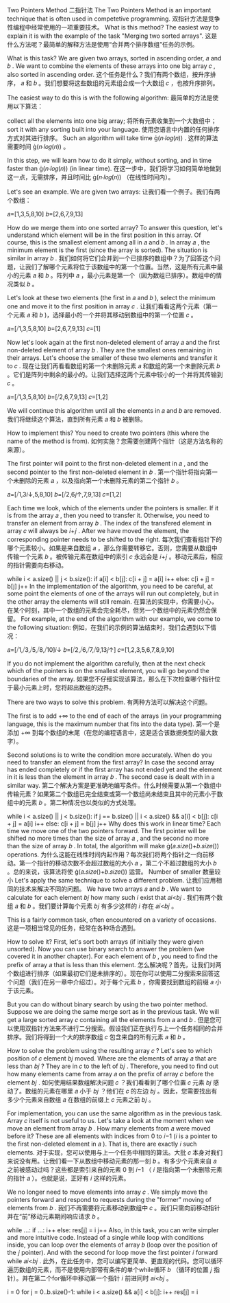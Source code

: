 Two Pointers Method  二指针法
The Two Pointers Method is an important technique that is often used in competetive programming.
双指针方法是竞争性编程中经常使用的一项重要技术。
What is this method? The easiest way to explain it is with the example of the task "Merging two sorted arrays".
这是什么方法呢？最简单的解释方法是使用“合并两个排序数组”任务的示例。

What is this task? We are given two arrays, sorted in ascending order, 𝑎
 and 𝑏
. We want to combine the elements of these arrays into one big array 𝑐
, also sorted in ascending order.
这个任务是什么？我们有两个数组，按升序排序， 𝑎
 和 𝑏
 。我们想要将这些数组的元素组合成一个大数组 𝑐
 ，也按升序排列。


The easiest way to do this is with the following algorithm:
最简单的方法是使用以下算法：

collect all the elements into one big array;
将所有元素收集到一个大数组中；
sort it with any sorting built into your language.
使用您语言中内置的任何排序方式对其进行排序。
Such an algorithm will take time (𝑛⋅𝑙𝑜𝑔(𝑛))
.
这样的算法需要时间 (𝑛⋅𝑙𝑜𝑔(𝑛))
 。

In this step, we will learn how to do it simply, without sorting, and in time faster than (𝑛⋅𝑙𝑜𝑔(𝑛))
 (in linear time).
在这一步中，我们将学习如何简单地做到这一点，无需排序，并且时间比 (𝑛⋅𝑙𝑜𝑔(𝑛))
 （在线性时间内）。

Let's see an example. We are given two arrays:
让我们看一个例子。我们有两个数组：

𝑎=[1,3,5,8,10]
𝑏=[2,6,7,9,13]

How do we merge them into one sorted array? To answer this question, let's understand which element will be in the first position in this array. Of course, this is the smallest element among all in 𝑎
 and 𝑏
. In array 𝑎
, the minimum element is the first (since the array is sorted). The situation is similar in array 𝑏
.
我们如何将它们合并到一个已排序的数组中？为了回答这个问题，让我们了解哪个元素将位于该数组中的第一个位置。当然，这是所有元素中最小的元素 𝑎
 和 𝑏
 。阵列中 𝑎
 ，最小元素是第一个（因为数组已排序）。数组中的情况类似 𝑏
 。

Let's look at these two elements (the first in 𝑎
 and 𝑏
), select the minimum one and move it to the first position in array 𝑐
 .
让我们看看这两个元素（第一个元素 𝑎
 和 𝑏
 )，选择最小的一个并将其移动到数组中的第一个位置 𝑐
 。

𝑎=[⧸1,3,5,8,10]
𝑏=[2,6,7,9,13]
𝑐=[1]

Now let's look again at the first non-deleted element of array 𝑎
 and the first non-deleted element of array 𝑏
. They are the smallest ones remaining in their arrays. Let's choose the smaller of these two elements and transfer it to 𝑐
.
现在让我们再看看数组的第一个未删除元素 𝑎
 和数组的第一个未删除元素 𝑏
 。它们是阵列中剩余的最小的。让我们选择这两个元素中较小的一个并将其传输到 𝑐
 。

𝑎=[⧸1,3,5,8,10]
𝑏=[⧸2,6,7,9,13]
𝑐=[1,2]

We will continue this algorithm until all the elements in 𝑎
 and 𝑏
 are removed.
我们将继续这个算法，直到所有元素 𝑎
 和 𝑏
 被删除。

How to implement this? You need to create two pointers (this where the name of the method is from).
如何实施？您需要创建两个指针（这是方法名称的来源）。

The first pointer will point to the first non-deleted element in 𝑎
, and the second pointer to the first non-deleted element in 𝑏
.
第一个指针将指向第一个未删除的元素 𝑎
 ，以及指向第一个未删除元素的第二个指针 𝑏
 。

𝑎=[⧸1,3𝑖↓,5,8,10]
𝑏=[⧸2,6𝑗↑,7,9,13]
𝑐=[1,2]

Each time we look, which of the elements under the pointers is smaller. If it is from the array 𝑎
, then you need to transfer it. Otherwise, you need to transfer an element from array 𝑏
. The index of the transfered element in array 𝑐
 will always be 𝑖+𝑗
. After we have moved the element, the corresponding pointer needs to be shifted to the right.
每次我们查看指针下的哪个元素较小。如果是来自数组 𝑎
 ，那么你需要转移它。否则，您需要从数组中传输一个元素 𝑏
 。被传输元素在数组中的索引 𝑐
 永远会是 𝑖+𝑗
 。移动元素后，相应的指针需要向右移动。

while i < a.size() || j < b.size():
    if a[i] < b[j]:
       c[i + j] = a[i]
       i++
    else:
       c[i + j] = b[j]
       j++
In the implementation of the algorithm, you need to be careful, at some point the elements of one of the arrays will run out completely, but in the other array the elements will still remain.
在算法的实现中，你需要小心，在某个时刻，其中一个数组的元素会完全耗尽，但另一个数组中的元素仍然会保留。
For example, at the end of the algorithm with our example, we come to the following situation:
例如，在我们的示例的算法结束时，我们会遇到以下情况：

𝑎=[⧸1,⧸3,⧸5,⧸8,⧸10]𝑖↓
𝑏=[⧸2,⧸6,⧸7,⧸9,13𝑗↑]
𝑐=[1,2,3,5,6,7,8,9,10]

If you do not implement the algorithm carefully, then at the next check which of the pointers is on the smallest element, you will go beyond the boundaries of the array.
如果您不仔细实现该算法，那么在下次检查哪个指针位于最小元素上时，您将超出数组的边界。

There are two ways to solve this problem.
有两种方法可以解决这个问题。

The first is to add +∞
 to the end of each of the arrays (in your programming language, this is the maximum number that fits into the data type).
第一个是添加 +∞
 到每个数组的末尾（在您的编程语言中，这是适合该数据类型的最大数字）。

Second solutions is to write the condition more accurately. When do you need to transfer an element from the first array? In case the second array has ended completely or if the first array has not ended yet and the element in it is less than the element in array 𝑏
 . The second case is dealt with in a similar way.
第二个解决方案是更准确地编写条件。什么时候需要从第一个数组中传输元素？如果第二个数组已完全结束或第一个数组尚未结束且其中的元素小于数组中的元素 𝑏
 。第二种情况也以类似的方式处理。

while i < a.size() || j < b.size():
    if j == b.size() || i < a.size() && a[i] < b[j]:
       c[i + j] = a[i]
       i++
    else:
       c[i + j] = b[j]
       j++
Why does this work in linear time? Each time we move one of the two pointers forward. The first pointer will be shifted no more times than the size of array 𝑎
, and the second no more than the size of array 𝑏
. In total, the algorithm will make (𝑎.𝑠𝑖𝑧𝑒()+𝑏.𝑠𝑖𝑧𝑒())
 operations.
为什么这能在线性时间内起作用？每次我们将两个指针之一向前移动。第一个指针的移动次数不会超过数组的大小 𝑎
 ，第二个不超过数组的大小 𝑏
 。总的来说，该算法将使 (𝑎.𝑠𝑖𝑧𝑒()+𝑏.𝑠𝑖𝑧𝑒())
 运营。
Number of smaller  数量较小
Let's apply the same technique to solve a different problem.
让我们应用相同的技术来解决不同的问题。
We have two arrays 𝑎
 and 𝑏
. We want to calculate for each element 𝑏𝑗
 how many such 𝑖
 exist that 𝑎𝑖<𝑏𝑗
.
我们有两个数组 𝑎
 和 𝑏
 。我们要计算每个元素 𝑏𝑗
 有多少这样的 𝑖
 存在 𝑎𝑖<𝑏𝑗
 。

This is a fairly common task, often encountered on a variety of occasions.
这是一项相当常见的任务，经常在各种场合遇到。

How to solve it? First, let's sort both arrays (if initially they were given unsorted). Now you can use binary search to answer the problem (we covered it in another chapter). For each element of 𝑏
, you need to find the prefix of array 𝑎
 that is less than this element.
怎么解决呢？首先，让我们对两个数组进行排序（如果最初它们是未排序的）。现在你可以使用二分搜索来回答这个问题（我们在另一章中介绍过）。对于每个元素 𝑏
 ，你需要找到数组的前缀 𝑎
 小于该元素。

But you can do without binary search by using the two pointer method. Suppose we are doing the same merge sort as in the previous task. We will get a large sorted array 𝑐
 containing all the elements from 𝑎
 and 𝑏
.
但是您可以使用双指针方法来不进行二分搜索。假设我们正在执行与上一个任务相同的合并排序。我们将得到一个大的排序数组 𝑐
 包含来自的所有元素 𝑎
 和 𝑏
 。

How to solve the problem using the resulting array 𝑐
? Let's see to which position of 𝑐
 element 𝑏𝑗
 moved. Where are the elements of array 𝑎
 that are less than 𝑏𝑗
? They are in 𝑐
 to the left of 𝑏𝑗
. Therefore, you need to find out how many elements came from array 𝑎
 on the prefix of array 𝑐
 before the element 𝑏𝑗
.
如何使用结果数组解决问题 𝑐
 ？我们看看到了哪个位置 𝑐
 元素 𝑏𝑗
 感动了。数组的元素在哪里 𝑎
 小于 𝑏𝑗
 ？他们在 𝑐
 的左边 𝑏𝑗
 。因此，您需要找出有多少个元素来自数组 𝑎
 在数组的前缀上 𝑐
 元素之前 𝑏𝑗
 。


For implementation, you can use the same algorithm as in the previous task. Array 𝑐
 itself is not useful to us. Let's take a look at the moment when we move an element from array 𝑏
. How many elements from 𝑎
 were moved before it? These are all elements with indices from 0
 to 𝑖−1
 (𝑖
 is a pointer to the first non-deleted element in 𝑎
). That is, there are exactly 𝑖
 such elements.
对于实现，您可以使用与上一个任务中相同的算法。大批 𝑐
 本身对我们来说没有用。让我们看一下从数组中移动元素的那一刻 𝑏
 。有多少个元素来自 𝑎
 之前被感动过吗？这些都是索引来自的元素 0
 到 𝑖−1
 （ 𝑖
 是指向第一个未删除元素的指针 𝑎
 ）。也就是说，正好有 𝑖
 这样的元素。

We no longer need to move elements into array 𝑐
. We simply move the pointers forward and respond to requests during the "former" moving of elements from 𝑏
.
我们不再需要将元素移动到数组中 𝑐
 。我们只需向前移动指针并在“前”移动元素期间响应请求 𝑏
 。

while ...:
    if ...:
       i++
    else:
       res[j] = i
       j++
Also, in this task, you can write simpler and more intuitive code. Instead of a single while loop with conditions inside, you can loop over the elements of array 𝑏
 (loop over the position of the 𝑗
 pointer). And with the second for loop move the first pointer 𝑖
 forward while 𝑎𝑖<𝑏𝑗
.
此外，在此任务中，您可以编写更简单、更直观的代码。您可以循环遍历数组的元素，而不是使用内部带有条件的单个while循环 𝑏
 （循环的位置 𝑗
 指针）。并在第二个for循环中移动第一个指针 𝑖
 前进同时 𝑎𝑖<𝑏𝑗
 。

i = 0
for j = 0..b.size()-1:
    while i < a.size() && a[i] < b[j]:
       i++
    res[j] = i